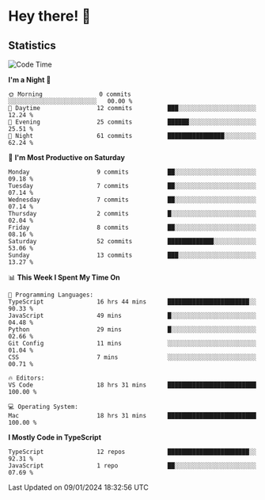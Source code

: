 # Hey there! 👋


## Statistics
<!--START_SECTION:waka-->
![Code Time](http://img.shields.io/badge/Code%20Time-78%20hrs%2014%20mins-blue)

**I'm a Night 🦉** 

```text
🌞 Morning                0 commits           ░░░░░░░░░░░░░░░░░░░░░░░░░   00.00 % 
🌆 Daytime                12 commits          ███░░░░░░░░░░░░░░░░░░░░░░   12.24 % 
🌃 Evening                25 commits          ██████░░░░░░░░░░░░░░░░░░░   25.51 % 
🌙 Night                  61 commits          ████████████████░░░░░░░░░   62.24 % 
```
📅 **I'm Most Productive on Saturday** 

```text
Monday                   9 commits           ██░░░░░░░░░░░░░░░░░░░░░░░   09.18 % 
Tuesday                  7 commits           ██░░░░░░░░░░░░░░░░░░░░░░░   07.14 % 
Wednesday                7 commits           ██░░░░░░░░░░░░░░░░░░░░░░░   07.14 % 
Thursday                 2 commits           █░░░░░░░░░░░░░░░░░░░░░░░░   02.04 % 
Friday                   8 commits           ██░░░░░░░░░░░░░░░░░░░░░░░   08.16 % 
Saturday                 52 commits          █████████████░░░░░░░░░░░░   53.06 % 
Sunday                   13 commits          ███░░░░░░░░░░░░░░░░░░░░░░   13.27 % 
```


📊 **This Week I Spent My Time On** 

```text
💬 Programming Languages: 
TypeScript               16 hrs 44 mins      ███████████████████████░░   90.33 % 
JavaScript               49 mins             █░░░░░░░░░░░░░░░░░░░░░░░░   04.48 % 
Python                   29 mins             █░░░░░░░░░░░░░░░░░░░░░░░░   02.66 % 
Git Config               11 mins             ░░░░░░░░░░░░░░░░░░░░░░░░░   01.04 % 
CSS                      7 mins              ░░░░░░░░░░░░░░░░░░░░░░░░░   00.71 % 

🔥 Editors: 
VS Code                  18 hrs 31 mins      █████████████████████████   100.00 % 

💻 Operating System: 
Mac                      18 hrs 31 mins      █████████████████████████   100.00 % 
```

**I Mostly Code in TypeScript** 

```text
TypeScript               12 repos            ███████████████████████░░   92.31 % 
JavaScript               1 repo              ██░░░░░░░░░░░░░░░░░░░░░░░   07.69 % 
```




 Last Updated on 09/01/2024 18:32:56 UTC
<!--END_SECTION:waka-->

